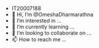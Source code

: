 - IT20007188
- 👋 Hi, I’m @OmeshaDharmarathna
- 👀 I’m interested in ...
- 🌱 I’m currently learning ...
- 💞️ I’m looking to collaborate on ...
- 📫 How to reach me ...

<!---
OmeshaDharmarathna/OmeshaDharmarathna is a ✨ special ✨ repository because its `README.md` (this file) appears on your GitHub profile.
You can click the Preview link to take a look at your changes.
--->
